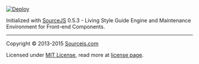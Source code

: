 [![Deploy](https://www.herokucdn.com/deploy/button.svg)](https://heroku.com/deploy)

Initialized with [SourceJS](http://sourcejs.com) 0.5.3 - Living Style Guide Engine and Maintenance Environment for Front-end Components.

___

Copyright © 2013-2015 [Sourcejs.com](http://sourcejs.com)

Licensed under [MIT License](http://en.wikipedia.org/wiki/MIT_License), read more at [license page](http://github.com/sourcejs/source/wiki/MIT-License).